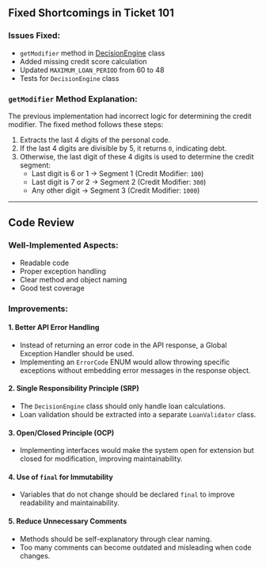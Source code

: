 ## Fixed Shortcomings in Ticket 101 

### Issues Fixed:
- `getModifier` method in [DecisionEngine](src/main/java/ee/taltech/inbankbackend/service/DecisionEngine.java) class
- Added missing credit score calculation
- Updated `MAXIMUM_LOAN_PERIOD` from 60 to 48
- Tests for `DecisionEngine` class

### `getModifier` Method Explanation:
The previous implementation had incorrect logic for determining the credit modifier. The fixed method follows these steps:

1. Extracts the last 4 digits of the personal code.
2. If the last 4 digits are divisible by 5, it returns `0`, indicating debt.
3. Otherwise, the last digit of these 4 digits is used to determine the credit segment:
    - Last digit is 6 or 1 → Segment 1 (Credit Modifier: `100`)
    - Last digit is 7 or 2 → Segment 2 (Credit Modifier: `300`)
    - Any other digit → Segment 3 (Credit Modifier: `1000`)

---

## Code Review

### Well-Implemented Aspects:
- Readable code
- Proper exception handling
- Clear method and object naming
- Good test coverage

### Improvements:

#### 1. Better API Error Handling
- Instead of returning an error code in the API response, a Global Exception Handler should be used.
- Implementing an `ErrorCode` ENUM would allow throwing specific exceptions without embedding error messages in the response object.

#### 2. Single Responsibility Principle (SRP)
- The `DecisionEngine` class should only handle loan calculations.
- Loan validation should be extracted into a separate `LoanValidator` class.

#### 3. Open/Closed Principle (OCP)
- Implementing interfaces would make the system open for extension but closed for modification, improving maintainability.

#### 4. Use of `final` for Immutability
- Variables that do not change should be declared `final` to improve readability and maintainability.

#### 5. Reduce Unnecessary Comments
- Methods should be self-explanatory through clear naming.
- Too many comments can become outdated and misleading when code changes.


